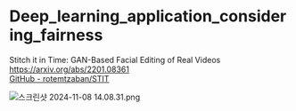 # Deep_learning_application_considering_fairness

Stitch it in Time: GAN-Based Facial Editing of Real Videos </br> 
https://arxiv.org/abs/2201.08361 </br>
[GitHub - rotemtzaban/STIT](https://github.com/rotemtzaban/STIT?tab=readme-ov-file) </br>

![스크린샷 2024-11-08 14.08.31.png](https://prod-files-secure.s3.us-west-2.amazonaws.com/e6f6d854-0306-4b25-b13d-e5848e491185/b8a6a0cc-d3e1-489d-a68b-e55543af45fa/%E1%84%89%E1%85%B3%E1%84%8F%E1%85%B3%E1%84%85%E1%85%B5%E1%86%AB%E1%84%89%E1%85%A3%E1%86%BA_2024-11-08_14.08.31.png)
